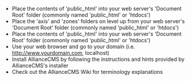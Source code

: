 * Place the contents of 'public_html' into your web server's 'Document Root' folder (commonly named 'public_html' or 'htdocs')
* Place the 'axis' and 'zones' folders on level up from your web server's 'Document Root' folder (commonly named 'public_html' or 'htdocs')
* Place the contents of 'public_html' into your web server's 'Document Root' folder (commonly named 'public_html' or 'htdocs')
* Use your web browser and go to your domain (i.e. http://www.yourdomain.com, localhost)
* Install AllianceCMS by following the instructions and hints provided by AllianceCMS's installer
* Check out the AllianceCMS Wiki for terminology explanations
